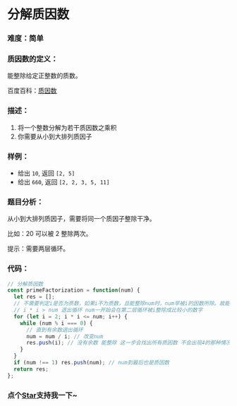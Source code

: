 # 分解质因数

### 难度：简单

### 质因数的定义：

能整除给定正整数的质数。

百度百科：[质因数](https://baike.baidu.com/item/%E8%B4%A8%E5%9B%A0%E6%95%B0#reference-[1]-341369-wrap)

### 描述：

1. 将一个整数分解为若干质因数之乘积
2. 你需要从小到大排列质因子

### 样例：

- 给出 `10`, 返回 `[2, 5]`
- 给出 `660`, 返回 `[2, 2, 3, 5, 11]`

### 题目分析：

从小到大排列质因子，需要将同一个质因子整除干净。

比如：20 可以被 2 整除两次。

提示：需要两层循环。

### 代码：

```js
// 分解质因数
const primeFactorization = function(num) {
  let res = [];
  // 不需要判定i是否为质数，如果i不为质数，且能整除num时，num早被i的因数所除。故能整除num的i必是质数。
  // i * i > num 退出循环 num一开始会在第二层循环被i整除成比较小的数字
  for (let i = 2; i * i <= num; i++) {
    while (num % i === 0) {
      // 直到有余数退出循环
      num = num / i; // 改变num
      res.push(i); // 没有余数 能整除 这一步会找出所有质因数 不会出现4的那种情况
    }
  }
  if (num !== 1) res.push(num); // num到最后也是质因数
  return res;
};
```
<!-- 特殊字符串：用于修改/删除markdown的结尾提示语-OBKoro1 -->
### 点个[Star](https://github.com/OBKoro1/Brush_algorithm)支持我一下~

<!-- '特殊字符串：用于删除编译后的issue组件-OBKoro1 -->
<!-- more -->
<comment-comment/>
